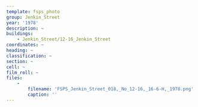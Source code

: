 ```yaml
---
template: fsps_photo
group: Jenkin_Street
year: '1978'
description: ~
buildings:
    - Jenkin_Street/12-16_Jenkin_Street
coordinates: ~
heading: ~
classification: ~
section: ~
cell: ~
film_roll: ~
files:
    -
        filename: 'FSPS_Jenkin_Street_018,_No_12-16,_16-6-H,_1978.png'
        caption: ''
---
```

